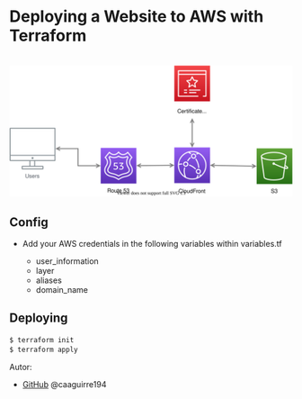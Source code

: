 # Deploying a Website to AWS with Terraform
\
![GitHub](/img/architecture.svg)

## Config
- Add your AWS credentials in the following variables within variables.tf

	- user_information 
	- layer 
	- aliases 
	- domain_name 


## Deploying

```bash
$ terraform init
$ terraform apply
```

Autor:
*  [GitHub](https://github.com/caaguirre194)
	 @caaguirre194
